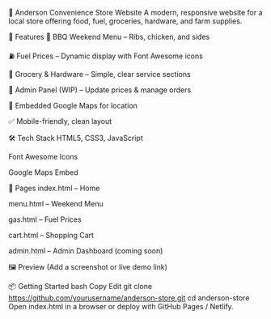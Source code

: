 🏪 Anderson Convenience Store Website
A modern, responsive website for a local store offering food, fuel, groceries, hardware, and farm supplies.

🚀 Features
🍗 BBQ Weekend Menu – Ribs, chicken, and sides

⛽ Fuel Prices – Dynamic display with Font Awesome icons

🛒 Grocery & Hardware – Simple, clear service sections

🧾 Admin Panel (WIP) – Update prices & manage orders

📍 Embedded Google Maps for location

✅ Mobile-friendly, clean layout

🛠 Tech Stack
HTML5, CSS3, JavaScript

Font Awesome Icons

Google Maps Embed

📂 Pages
index.html – Home

menu.html – Weekend Menu

gas.html – Fuel Prices

cart.html – Shopping Cart

admin.html – Admin Dashboard (coming soon)

🖼 Preview
(Add a screenshot or live demo link)

📦 Getting Started
bash
Copy
Edit
git clone https://github.com/yourusername/anderson-store.git
cd anderson-store
Open index.html in a browser or deploy with GitHub Pages / Netlify.
